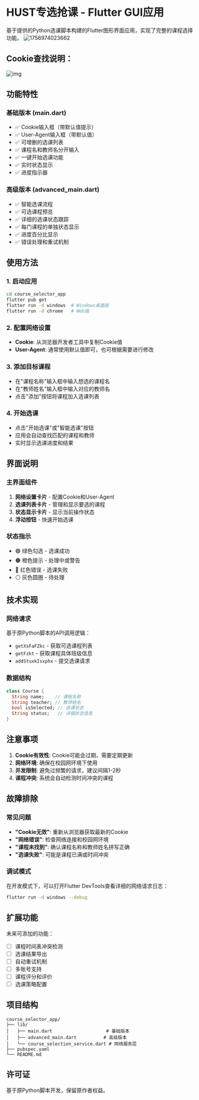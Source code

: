 # HUST专选抢课 - Flutter GUI应用

基于提供的Python选课脚本构建的Flutter图形界面应用，实现了完整的课程选择功能。
![1756974023662](image/README/1756974023662.png)


## Cookie查找说明：

![img](image/README/Cookie.jpg)

## 功能特性

### 基础版本 (main.dart)

- ✅ Cookie输入框（带默认值提示）
- ✅ User-Agent输入框（带默认值）
- ✅ 可增删的选课列表
- ✅ 课程名和教师名分开输入
- ✅ 一键开始选课功能
- ✅ 实时状态显示
- ✅ 进度指示器

### 高级版本 (advanced_main.dart)

- ✅ 智能选课流程
- ✅ 可选课程预览
- ✅ 详细的选课状态跟踪
- ✅ 每门课程的单独状态显示
- ✅ 进度百分比显示
- ✅ 错误处理和重试机制

## 使用方法

### 1. 启动应用

```bash
cd course_selector_app
flutter pub get
flutter run -d windows  # Windows桌面版
flutter run -d chrome   # Web版
```

### 2. 配置网络设置

- **Cookie**: 从浏览器开发者工具中复制Cookie值
- **User-Agent**: 通常使用默认值即可，也可根据需要进行修改

### 3. 添加目标课程

- 在"课程名称"输入框中输入想选的课程名
- 在"教师姓名"输入框中输入对应的教师名
- 点击"添加"按钮将课程加入选课列表

### 4. 开始选课

- 点击"开始选课"或"智能选课"按钮
- 应用会自动查找匹配的课程和教师
- 实时显示选课进度和结果

## 界面说明

### 主界面组件

1. **网络设置卡片** - 配置Cookie和User-Agent
2. **选课列表卡片** - 管理和显示要选的课程
3. **状态显示卡片** - 显示当前操作状态
4. **浮动按钮** - 快速开始选课

### 状态指示

- 🟢 绿色勾选 - 选课成功
- 🟠 橙色提示 - 处理中或警告
- 🔴 红色错误 - 选课失败
- ⚪ 灰色圆圈 - 待处理

## 技术实现

### 网络请求

基于原Python脚本的API调用逻辑：

- `getXsFaFZkc` - 获取可选课程列表
- `getFzkt` - 获取课程具体班级信息
- `addStuxkIsxphx` - 提交选课请求

### 数据结构

```dart
class Course {
  String name;    // 课程名称
  String teacher; // 教师姓名
  bool isSelected; // 选课状态
  String status;   // 详细状态信息
}
```

## 注意事项

1. **Cookie有效性**: Cookie可能会过期，需要定期更新
2. **网络环境**: 确保在校园网环境下使用
3. **并发限制**: 避免过频繁的请求，建议间隔1-2秒
4. **课程冲突**: 系统会自动检测时间冲突的课程

## 故障排除

### 常见问题

- **"Cookie无效"**: 重新从浏览器获取最新的Cookie
- **"网络错误"**: 检查网络连接和校园网环境
- **"课程未找到"**: 确认课程名称和教师姓名拼写正确
- **"选课失败"**: 可能是课程已满或时间冲突

### 调试模式

在开发模式下，可以打开Flutter DevTools查看详细的网络请求日志：

```bash
flutter run -d windows --debug
```

## 扩展功能

未来可添加的功能：

- [ ] 课程时间表冲突检测
- [ ] 选课结果导出
- [ ] 自动重试机制
- [ ] 多账号支持
- [ ] 课程评分和评价
- [ ] 选课策略配置

## 项目结构

```
course_selector_app/
├── lib/
│   ├── main.dart                    # 基础版本
│   ├── advanced_main.dart          # 高级版本
│   └── course_selection_service.dart # 网络服务层
├── pubspec.yaml
└── README.md
```

## 许可证

基于原Python脚本开发，保留原作者权益。
